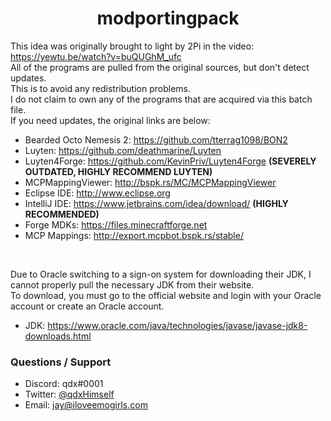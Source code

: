 <center>
  <h1 align="center">modportingpack</h1>
</center>

This idea was originally brought to light by 2Pi in the video: https://yewtu.be/watch?v=buQUGhM_ufc<br>
All of the programs are pulled from the original sources, but don't detect updates.<br>
This is to avoid any redistribution problems.<br>
I do not claim to own any of the programs that are acquired via this batch file.<br>
If you need updates, the original links are below:

- Bearded Octo Nemesis 2: https://github.com/tterrag1098/BON2
- Luyten: https://github.com/deathmarine/Luyten
- Luyten4Forge: https://github.com/KevinPriv/Luyten4Forge **(SEVERELY OUTDATED, HIGHLY RECOMMEND LUYTEN)**
- MCPMappingViewer: http://bspk.rs/MC/MCPMappingViewer
- Eclipse IDE: http://www.eclipse.org
- IntelliJ IDE: https://www.jetbrains.com/idea/download/ **(HIGHLY RECOMMENDED)**
- Forge MDKs: https://files.minecraftforge.net
- MCP Mappings: http://export.mcpbot.bspk.rs/stable/

<br>

Due to Oracle switching to a sign-on system for downloading their JDK, I cannot properly pull the necessary JDK from their website.<br>
To download, you must go to the official website and login with your Oracle account or create an Oracle account.
- JDK: https://www.oracle.com/java/technologies/javase/javase-jdk8-downloads.html<br>

### Questions / Support
- Discord: qdx#0001
- Twitter: [@qdxHimself](https://twitter.com/intent/follow?screen_name=qdxHimself)
- Email: [jay@iloveemogirls.com](mailto:jay@iloveemogirls.com)
